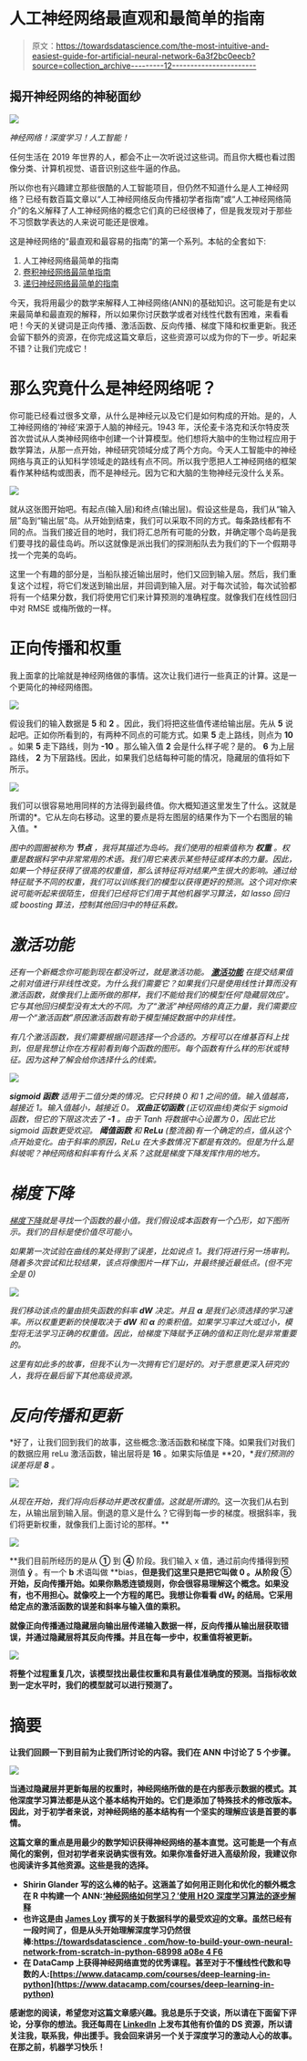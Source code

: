 # 人工神经网络最直观和最简单的指南

> 原文：<https://towardsdatascience.com/the-most-intuitive-and-easiest-guide-for-artificial-neural-network-6a3f2bc0eecb?source=collection_archive---------12----------------------->

## 揭开神经网络的神秘面纱

![](img/c2591be0259b8b3c3e72a605575bde0a.png)

*神经网络！深度学习！人工智能！*

任何生活在 2019 年世界的人，都会不止一次听说过这些词。而且你大概也看过图像分类、计算机视觉、语音识别这些牛逼的作品。

所以你也有兴趣建立那些很酷的人工智能项目，但仍然不知道什么是人工神经网络？已经有数百篇文章以“人工神经网络反向传播初学者指南”或“人工神经网络简介”的名义解释了人工神经网络的概念它们真的已经很棒了，但是我发现对于那些不习惯数学表达的人来说可能还是很难。

这是神经网络的“最直观和最容易的指南”的第一个系列。本帖的全套如下:

1.  人工神经网络最简单的指南
2.  [卷积神经网络最简单指南](/the-most-intuitive-and-easiest-guide-for-convolutional-neural-network-3607be47480)
3.  [递归神经网络最简单的指南](/the-most-intuitive-and-easiest-guide-for-recurrent-neural-network-873c29da73c7)

今天，我将用最少的数学来解释人工神经网络(ANN)的基础知识。这可能是有史以来最简单和最直观的解释，所以如果你讨厌数学或者对线性代数有困难，来看看吧！今天的关键词是正向传播、激活函数、反向传播、梯度下降和权重更新。我还会留下额外的资源，在你完成这篇文章后，这些资源可以成为你的下一步。听起来不错？让我们完成它！

# 那么究竟什么是神经网络呢？

你可能已经看过很多文章，从什么是神经元以及它们是如何构成的开始。是的，人工神经网络的‘神经’来源于人脑的神经元。1943 年，沃伦麦卡洛克和沃尔特皮茨首次尝试从人类神经网络中创建一个计算模型。他们想将大脑中的生物过程应用于数学算法，从那一点开始，神经研究领域分成了两个方向。今天人工智能中的神经网络与真正的认知科学领域走的路线有点不同。所以我宁愿把人工神经网络的框架看作某种结构或图表，而不是神经元。因为它和大脑的生物神经元没什么关系。

![](img/6ee6443924083577dbaccbd61cf619eb.png)

就从这张图开始吧。有起点(输入层)和终点(输出层)。假设这些是岛，我们从“输入层”岛到“输出层”岛。从开始到结束，我们可以采取不同的方式。每条路线都有不同的点。当我们接近目的地时，我们将汇总所有可能的分数，并确定哪个岛屿是我们要寻找的最佳岛屿。所以这就像是派出我们的探测船队去为我们的下一个假期寻找一个完美的岛屿。

这里一个有趣的部分是，当船队接近输出层时，他们又回到输入层。然后，我们重复这个过程，将它们发送到输出层，并回调到输入层。对于每次试验，每次试验都将有一个结果分数，我们将使用它们来计算预测的准确程度。就像我们在线性回归中对 RMSE 或梅所做的一样。

# 正向传播和权重

我上面拿的比喻就是神经网络做的事情。这次让我们进行一些真正的计算。这是一个更简化的神经网络图。

![](img/fb0c18185f1d76a1b07c7b06dd19c047.png)

假设我们的输入数据是 **5** 和 **2** 。因此，我们将把这些值传递给输出层。先从 **5** 说起吧。正如你所看到的，有两种不同点的可能方式。如果 **5** 走上路线，则点为 **10** 。如果 **5** 走下路线，则为 **-10** 。那么输入值 **2** 会是什么样子呢？是的。 **6** 为上层路线， **2** 为下层路线。因此，如果我们总结每种可能的情况，隐藏层的值将如下所示。

![](img/24b5363c3ea77d04419625db224cf75c.png)

我们可以很容易地用同样的方法得到最终值。你大概知道这里发生了什么。这就是所谓的*。它从左向右移动。这里的要点是将左图层的结果作为下一个右图层的输入值。*

*图中的圆圈被称为 ***节点*** ，我将其描述为岛屿。我们使用的相乘值称为 ***权重*** 。权重是数据科学中非常常用的术语。我们用它来表示某些特征或样本的力量。因此，如果一个特征获得了很高的权重值，那么该特征将对结果产生很大的影响。通过给特征赋予不同的权重，我们可以训练我们的模型以获得更好的预测。这个词对你来说可能听起来很陌生，但我们已经将它们用于其他机器学习算法，如 lasso 回归或 boosting 算法，控制其他回归中的特征系数。*

# *激活功能*

*还有一个新概念你可能到现在都没听过，就是激活功能。 [***激活功能***](https://en.wikipedia.org/wiki/Activation_function) 在提交结果值之前对值进行非线性改变。为什么我们需要它？如果我们只是使用线性计算而没有激活函数，就像我们上面所做的那样，我们不能给我们的模型任何'隐藏层效应'。它与其他回归模型没有太大的不同。为了“激活”神经网络的真正力量，我们需要应用一个“激活函数”原因激活函数有助于模型捕捉数据中的非线性。*

*有几个激活函数，我们需要根据问题选择一个合适的。方程可以在维基百科上找到，但是我想让你在方程前看到每个函数的图形。每个函数有什么样的形状或特征。因为这种了解会给你选择什么的线索。*

*![](img/4fe5610d1d8aa382ceba8fffb239a795.png)*

****sigmoid 函数*** 适用于二值分类的情况。它只转换 0 和 1 之间的值。输入值越高，越接近 1。输入值越小，越接近 0。 ***双曲正切函数*** (正切双曲线)类似于 sigmoid 函数，但它的下限这次去了 **-1** 。由于 Tanh 将数据中心设置为 0，因此它比 sigmoid 函数更受欢迎。 ***阈值函数*** 和 ***ReLu*** (整流器)有一个确定的点，值从这个点开始变化。由于斜率的原因，ReLu 在大多数情况下都是有效的。但是为什么是斜坡呢？神经网络和斜率有什么关系？这就是梯度下降发挥作用的地方。*

# *梯度下降*

*[梯度下降](https://en.wikipedia.org/wiki/Gradient_descent)就是寻找一个函数的最小值。我们假设成本函数有一个凸形，如下图所示。我们的目标是使价值尽可能小。*

*如果第一次试验在曲线的某处得到了误差，比如说点 1。我们将进行另一场审判。随着多次尝试和比较结果，该点将像图片一样下山，并最终接近最低点。(但不完全是 0)*

*![](img/abb8c76ce3c02c93a3ed0e5316f4e41c.png)*

*我们移动该点的量由损失函数的斜率 **dW** 决定。并且 **α** 是我们必须选择的学习速率。所以权重更新的快慢取决于 **dW** 和 **α** 的乘积值。如果学习率过大或过小，模型将无法学习正确的权重值。因此，给梯度下降赋予正确的值和正则化是非常重要的。*

*这里有如此多的故事，但我不认为一次拥有它们是好的。对于愿意更深入研究的人，我将在最后留下其他高级资源。*

# *反向传播和更新*

*好了，让我们回到我们的故事，这些概念:激活函数和梯度下降。如果我们对我们的数据应用 reLu 激活函数，输出层将是 **16** 。如果实际值是 **20，**我们预测的误差将是 **8** 。*

*![](img/ce2f5a6c7b178e741e08b4c76e08173b.png)*

*从现在开始，我们将向后移动并更改权重值。这就是所谓的[](https://en.wikipedia.org/wiki/Backpropagation)*。这一次我们从右到左，从输出层到输入层。倒退的意义是什么？它得到每一步的梯度。根据斜率，我们将更新权重，就像我们上面讨论的那样。**

**![](img/7f7345af881059640563d054015dadd3.png)**

**我们目前所经历的是从 **①** 到 **④** 阶段。我们输入 x 值，通过前向传播得到预测值 **ŷ** 。有一个 **b** 术语叫做 **bias，**但是我们这里只是把它叫做 **0** 。从阶段 **⑤** 开始，反向传播开始。如果你熟悉连锁规则，你会很容易理解这个概念。如果没有，也不用担心。就像咬上一个方程的尾巴。我想让你看看 **dW₂** 的结局。它采用给定点的激活函数的误差和斜率与输入值的乘积。**

**就像正向传播通过隐藏层向输出层传递输入数据一样，反向传播从输出层获取错误，并通过隐藏层将其反向传播。并且在每一步中，权重值将被更新。**

**![](img/15602e325b476bc04f23404667e651b7.png)**

**将整个过程重复几次，该模型找出最佳权重和具有最佳准确度的预测。当指标收敛到一定水平时，我们的模型就可以进行预测了。**

# **摘要**

**让我们回顾一下到目前为止我们所讨论的内容。我们在 ANN 中讨论了 5 个步骤。**

**![](img/2b362ec808fdf3788fff5d455fa4a2a5.png)**

**当通过隐藏层并更新每层的权重时，神经网络所做的是在内部表示数据的模式。其他深度学习算法都是从这个基本结构开始的。它们是添加了特殊技术的修改版本。因此，对于初学者来说，对神经网络的基本结构有一个坚实的理解应该是首要的事情。**

**这篇文章的重点是用最少的数学知识获得神经网络的基本直觉。这可能是一个有点简化的案例，但对初学者来说确实很有效。如果你准备好进入高级阶段，我建议你也阅读许多其他资源。这些是我的选择。**

*   **Shirin Glander 写的这么棒的帖子。这涵盖了如何用正则化和优化的额外概念在 R 中构建一个 ANN:[‘神经网络如何学习？’使用 H2O 深度学习算法的逐步解释](https://shirinsplayground.netlify.com/2018/11/neural_nets_explained/)**
*   **也许这是由 [James Loy](https://medium.com/u/e7803b4cff21?source=post_page-----6a3f2bc0eecb--------------------------------) 撰写的关于数据科学的最受欢迎的文章。虽然已经有一段时间了，但是从头开始理解深度学习仍然很棒:[https://towardsdatascience . com/how-to-build-your-own-neural-network-from-scratch-in-python-68998 a08e 4 F6](/how-to-build-your-own-neural-network-from-scratch-in-python-68998a08e4f6)**
*   **在 DataCamp 上获得神经网络直觉的优秀课程。甚至对于不懂线性代数和导数的人:[https://www.datacamp.com/courses/deep-learning-in-python](https://www.datacamp.com/courses/deep-learning-in-python)**

**感谢您的阅读，希望您对这篇文章感兴趣。我总是乐于交谈，所以请在下面留下评论，分享你的想法。我还每周在 [LinkedIn](https://www.linkedin.com/in/jiwon-jeong/) 上发布其他有价值的 DS 资源，所以请关注我，联系我，伸出援手。我会回来讲另一个关于深度学习的激动人心的故事。在那之前，机器学习快乐！**